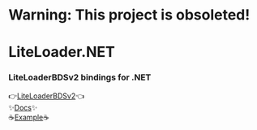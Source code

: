 # Warning: This project is obsoleted!
# LiteLoader.NET
### LiteLoaderBDSv2 bindings for .NET
👉[LiteLoaderBDSv2](https://github.com/LiteLDev/LiteLoaderBDSv2)👈  
✨[Docs](https://docs.litebds.com/en/#/DotNETPluginDevelopment/)✨  
☕[Example](https://github.com/LiteLdotNETDev/Example)☕
